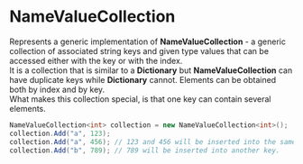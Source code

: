 # NameValueCollection
Represents a generic implementation of __NameValueCollection__ - a generic collection of associated string keys and given type values that can be accessed either with the key or with the index.  
It is a collection that is similar to a __Dictionary__ but __NameValueCollection__ can have duplicate keys while __Dictionary__ cannot. Elements can be obtained both by index and by key.  
What makes this collection special, is that one key can contain several elements. 


```csharp
NameValueCollection<int> collection = new NameValueCollection<int>();
collection.Add("a", 123);
collection.Add("a", 456); // 123 and 456 will be inserted into the same key. 
collection.Add("b", 789); // 789 will be inserted into another key.
```
